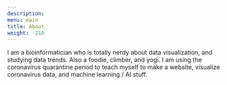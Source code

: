 ```yaml
---
description: 
menu: main
title: About
weight: -210
---
```


I am a bioinformatician who is totally nerdy about data visualization, and studying data trends. Also a foodie, climber, and yogi. I am using the coronavirus quarantine period to teach myself to make a website, visualize coronavirus data, and machine learning / AI stuff. 


